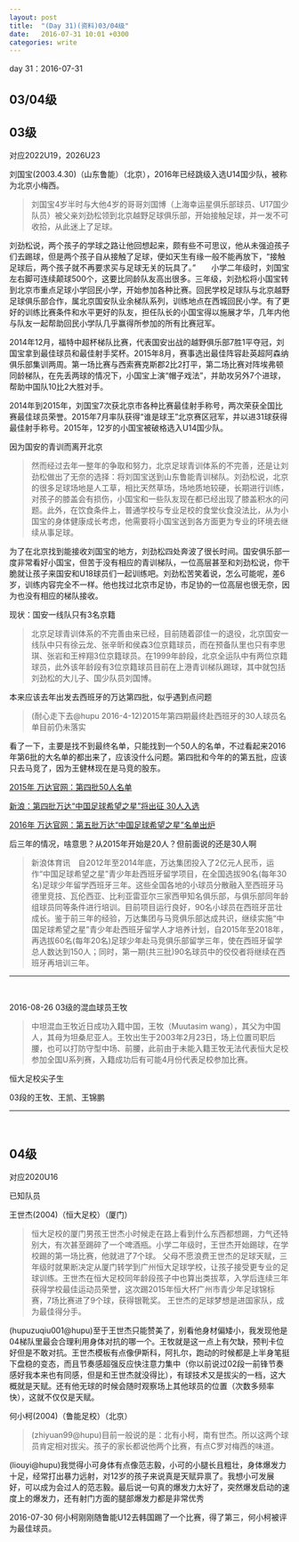 ```yaml
---
layout: post
title:  "(Day 31)(资料)03/04级"
date:   2016-07-31 10:01 +0300
categories: write
---
```


day 31：2016-07-31

03/04级
-



03级
-

对应2022U19，2026U23

刘国宝(2003.4.30)（山东鲁能）（北京），2016年已经跳级入选U14国少队，被称为北京小梅西。

>刘国宝4岁半时与大他4岁的哥哥刘国博（上海幸运星俱乐部球员、U17国少队员）被父亲刘劲松领到北京越野足球俱乐部，开始接触足球，并一发不可收拾，从此迷上了足球。
>
刘劲松说，两个孩子的学球之路让他回想起来，颇有些不可思议，他从未强迫孩子们去踢球，但是两个孩子自从接触了足球，便如天生有缘一般不能再放下，“接触足球后，两个孩子就不再要求买与足球无关的玩具了。”　　小学二年级时，刘国宝左右脚可连续颠球500个，这要比同龄队友高出很多。三年级，刘劲松将小国宝转到北京市重点足球小学回民小学，开始参加各种比赛。回民学校足球队与北京越野足球俱乐部合作，属北京国安队业余梯队系列，训练地点在西城回民小学。有了更好的训练比赛条件和水平更好的队友，担任队长的小国宝得以施展才华，几年内他与队友一起帮助回民小学队几乎赢得所参加的所有比赛冠军。
>
2014年12月，福特中超杯梯队比赛，代表国安出战的越野俱乐部7胜1平夺冠，刘国宝拿到最佳球员和最佳射手奖杯。2015年8月，赛事选出最佳阵容赴英超阿森纳俱乐部集训两周。第一场比赛与西索赛克斯郡2比2打平，第二场比赛对阵埃弗顿同龄梯队，在先丢两球的情况下，小国宝上演“帽子戏法”，并助攻另外7个进球，帮助中国队10比2大胜对手。
>
2014年到2015年，刘国宝7次获北京市各种比赛最佳射手称号，两次荣获全国比赛最佳球员荣誉。2015年7月率队获得“谁是球王”北京赛区冠军，并以进31球获得最佳射手称号。2015年，12岁的小国宝被破格选入U14国少队。

因为国安的青训而离开北京

>然而经过去年一整年的争取和努力，北京足球青训体系的不完善，还是让刘劲松做出了无奈的选择：将刘国宝送到山东鲁能青训梯队。刘劲松说，北京的很多足球场地是人工草，相比天然草场，场地质地较硬，长期进行训练，对孩子的膝盖会有损伤，小国宝和一些队友现在都已经出现了膝盖积水的问题。此外，在饮食条件上，普通学校与专业足校的食堂伙食没法比，从为小国宝的身体健康成长考虑，他需要将小国宝送到各方面更为专业的环境去继续从事足球。
>
为了在北京找到能接收刘国宝的地方，刘劲松四处奔波了很长时间。国安俱乐部一度非常看好小国宝，但苦于没有相应的青训梯队，一位高层甚至和刘劲松说，你干脆就让孩子来国安和U18球员们一起训练吧。刘劲松苦笑着说，怎么可能呢，差6岁，训练内容完全不一样。他也找过北京市足协，市足协的一位高层也很无奈，因为也没有相应的梯队接收。

现状：国安一线队只有3名京籍

>北京足球青训体系的不完善由来已经，目前随着邵佳一的退役，北京国安一线队中只有徐云龙、张辛昕和侯森3位京籍球员，而在预备队里也只有李思琪、张岩和王梓翔3位京籍球员。在1999年龄段，北京全运队中有两位京籍球员，此外该年龄段有3位京籍球员目前在上港青训梯队踢球，其中就包括刘劲松的大儿子、国少队员刘国博。

本来应该去年出发去西班牙的万达第四批，似乎遇到点问题

>(耐心走下去@hupu 2016-4-12)2015年第四期最终赴西班牙的30人球员名单目前仍未落实

看了一下，主要是找不到最终名单，只能找到一个50人的名单，不过看起来2016年第6批的大名单的都出来了，应该没什么问题。第四批和今年的的第五批，应该只去马竞了，因为王健林现在是马竞的股东。

[2015年 万达官网：第四批50人名单](http://www.wanda.cn/2015/2015_0512/31262.html)

[新浪：第四批万达“中国足球希望之星”将出征 30人入选](http://sports.sina.com.cn/china/2015-07-19/doc-ifxfaswm0888697.shtml)

[2016年 万达官网：第五批万达“中国足球希望之星”名单出炉](http://www.wanda.cn/mobile/2016/news_0429/1474.html)

后三年的情况，啥意思？从2015年开始是20人？但前面说的还是30人啊

>新浪体育讯　自2012年至2014年底，万达集团投入了2亿元人民币，运作“中国足球希望之星”青少年赴西班牙留学项目，在全国选拔90名(每年30名)足球少年留学西班牙三年。这些全国各地的小球员分散融入至西班牙马德里竞技、瓦伦西亚、比利亚雷亚尔三家西甲知名俱乐部，与俱乐部同年龄组球员同等条件进行培训。目前项目运行良好，90名小球员在西班牙茁壮成长。鉴于前三年的经验，万达集团与马竞俱乐部达成共识，继续实施“中国足球希望之星”青少年赴西班牙留学人才培养计划，自2015年至2018年，再选拔60名(每年20名)足球少年赴马竞俱乐部留学三年，使在西班牙留学总人数达到150人；同时，第一期(共三批)90名球员中的佼佼者将继续在西班牙再培训三年。


***
<br>

2016-08-26 03级的混血球员王牧

>中坦混血王牧近日成功入籍中国，王牧（Muutasim wang），其父为中国人，其母为坦桑尼亚人。王牧出生于2003年2月23日，场上位置司职后腰，也可以打防守型中场、前腰，此前由于未能入籍王牧无法代表恒大足校参加全国U系列赛，入籍成功后有可能4月份代表足校参加比赛。

恒大足校尖子生

03段的王牧、王凯、王锦鹏


***
<br>

04级
-

对应2020U16

已知队员

王世杰(2004)（恒大足校）（厦门）

>恒大足校的厦门男孩王世杰小时候走在路上看到什么东西都想踢，力气还特别大，有次甚至踢碎了一个啤酒瓶。小学二年级时，王世杰开始踢球，在学校踢的第一场比赛，他就进了7个球。 父母不愿浪费王世杰的足球天赋，三年级时就果断决定从厦门转学到广州恒大足球学校，让孩子接受更专业的足球训练。王世杰在恒大足校同年龄段孩子中也算出类拔萃，入学后连续三年获得学校最佳运动员荣誉，这次踢2015年恒大杯广州市青少年足球锦标赛，7场比赛进了9个球，获得银靴奖。 王世杰的足球梦想是进国家队，成为最佳得分手。
>
(hupuzuqiu001@hupu)至于王世杰只能赞美了，别看他身材偏矮小，我发现他是04梯队里最会合理利用身体对抗的哪一个。王牧就是这一点上有欠缺，预判卡位好但是不敢对抗。王世杰模板有点像伊斯科，阿扎尔，跑动的时候都是上半身笔挺下盘稳的变态，而且节奏感超强反应快注意力集中（你以前说过02段一前锋节奏感好我本来也有同感，但是和王世杰就没得比），有球技术又是拔尖的一档，这大概就是天赋。还有他无球的时候会随时观察场上其他球员的位置（次数多频率快），这就不仅仅是天赋。

何小柯(2004)（鲁能足校）（北京）

>(zhiyuan99@hupu)目前一般说的是：北有小柯，南有世杰。所以这两个球员肯定相对拔尖。孩子的家长都说他两个比赛，有点C罗对梅西的味道。
>
(liouyi@hupu)我觉得小可身体有点像范志毅，小可的小腿长且粗壮，身体爆发力十足，经常打出暴力远射，对12岁的孩子来说真是天赋异禀了。我想小可发展好，可以成为会过人的范志毅。最后说一句真的爆发力太好了，突然爆发启动的速度上的爆发力，还有射门方面的腿部爆发力都是非常优秀

2016-07-30 何小柯刚刚随鲁能U12去韩国踢了一个比赛，得了第三，何小柯被评为最佳球员。




<!--end-->
